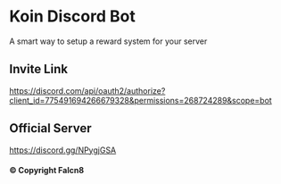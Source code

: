 # Koin Discord Bot
A smart way to setup a reward system for your server   


## Invite Link
https://discord.com/api/oauth2/authorize?client_id=775491694266679328&permissions=268724289&scope=bot  

## Official Server
https://discord.gg/NPygjGSA  

#### © Copyright Falcn8

